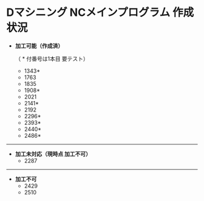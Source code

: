 # Dマシニング NCメインプログラム 作成状況

- **加工可能（作成済）**

  （ * 付番号は1本目 要テスト）
  - 1343*
  - 1763
  - 1835
  - 1908*
  - 2021
  - 2141*
  - 2192
  - 2296*
  - 2393*
  - 2440*
  - 2486*

---

- **加工未対応（現時点 加工不可）**
  - 2287

---

- **加工不可**
  - 2429
  - 2510
